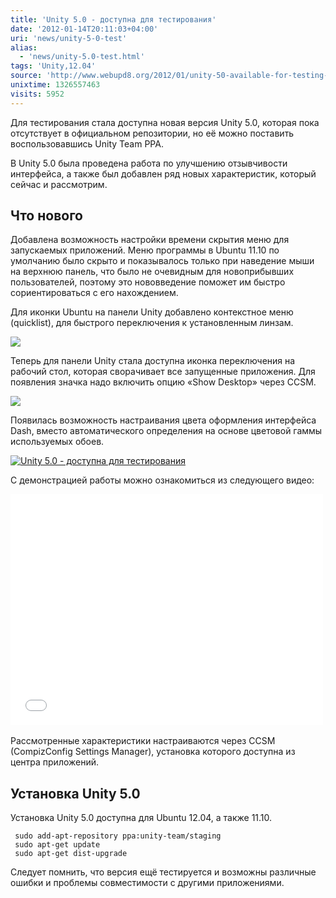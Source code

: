 ```yaml
---
title: 'Unity 5.0 - доступна для тестирования'
date: '2012-01-14T20:11:03+04:00'
uri: 'news/unity-5-0-test'
alias: 
  - 'news/unity-5.0-test.html'
tags: 'Unity,12.04'
source: 'http://www.webupd8.org/2012/01/unity-50-available-for-testing-in.html'
unixtime: 1326557463
visits: 5952
---
```

Для тестирования стала доступна новая версия Unity 5.0, которая пока отсутствует в официальном репозитории, но её можно поставить воспользовавшись Unity Team PPA.

В Unity 5.0 была проведена работа по улучшению отзывчивости интерфейса, а также был добавлен ряд новых характеристик, который сейчас и рассмотрим.

## Что нового

Добавлена возможность настройки времени скрытия меню для запускаемых приложений. Меню программы в Ubuntu 11.10 по умолчанию было скрыто и показывалось только при наведение мыши на верхнюю панель, что было не очевидным для новоприбывших пользователей, поэтому это нововведение поможет им быстро сориентироваться с его нахождением.

Для иконки Ubuntu на панели Unity добавлено контекстное меню (quicklist), для быстрого переключения к установленным линзам.

![](img/2012/01/14/20-00/unity-50-4-6695426995-o.jpg)

Теперь для панели Unity стала доступна иконка переключения на рабочий стол, которая сворачивает все запущенные приложения. Для появления значка надо включить опцию «Show Desktop» через CCSM.

![](img/2012/01/14/20-00/unity-50-1-6695427211-o.jpg)

Появилась возможность настраивания цвета оформления интерфейса Dash, вместо автоматического определения на основе цветовой гаммы используемых обоев.

[![Unity 5.0 - доступна для тестирования](img/2012/01/14/20-00/unity-50-6695428049-o.jpg)](img/2012/01/14/20-00/unity-50-6695428049-o.jpg)

С демонстрацией работы можно ознакомиться из следующего видео:

<iframe width="500" height="369" src="//www.youtube.com/embed/FocPwTmQZ18" frameborder="0" allowfullscreen=""></iframe> 

Рассмотренные характеристики настраиваются через CCSM (CompizConfig Settings Manager), установка которого доступна из центра приложений.

## Установка Unity 5.0

Установка Unity 5.0 доступна для Ubuntu 12.04, а также 11.10.

```
 sudo add-apt-repository ppa:unity-team/staging
 sudo apt-get update
 sudo apt-get dist-upgrade
```

Следует помнить, что версия ещё тестируется и возможны различные ошибки и проблемы совместимости с другими приложениями.
